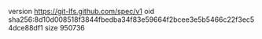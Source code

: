 version https://git-lfs.github.com/spec/v1
oid sha256:8d10d008518f3844fbedba34f83e59664f2bcee3e5b5466c22f3ec54dce88df1
size 950736
